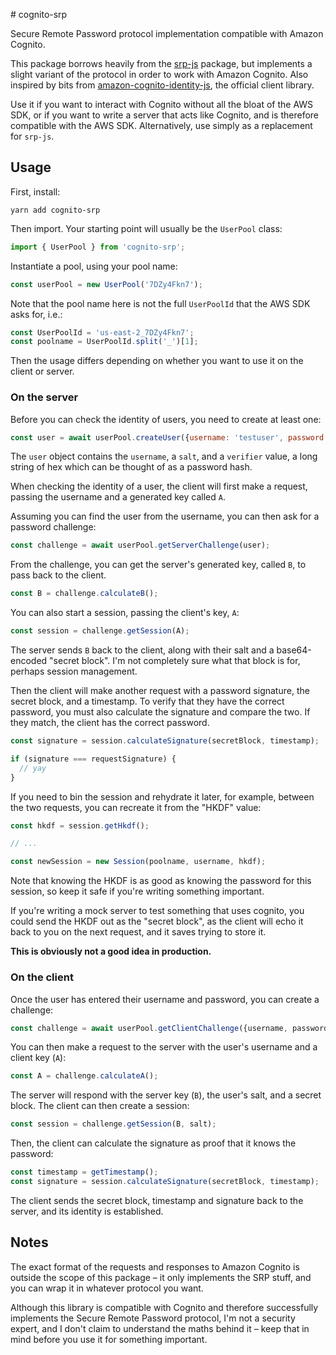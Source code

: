 # cognito-srp

Secure Remote Password protocol implementation compatible with Amazon Cognito.

This package borrows heavily from the [srp-js](https://www.npmjs.com/package/srp-js) package, but implements a slight variant
of the protocol in order to work with Amazon Cognito. Also inspired by bits from
[amazon-cognito-identity-js](http://www.npmjs.com/package/amazon-cognito-identity-js), the official client library.

Use it if you want to interact with Cognito without all the bloat of the AWS SDK, or if you want to write a server that acts
like Cognito, and is therefore compatible with the AWS SDK. Alternatively, use simply as a replacement for `srp-js`.

## Usage

First, install:

```
yarn add cognito-srp
```

Then import. Your starting point will usually be the `UserPool` class:

```js
import { UserPool } from 'cognito-srp';
```

Instantiate a pool, using your pool name:

```js
const userPool = new UserPool('7DZy4Fkn7');
```

Note that the pool name here is not the full `UserPoolId` that the AWS SDK asks for, i.e.:

```js
const UserPoolId = 'us-east-2_7DZy4Fkn7';
const poolname = UserPoolId.split('_')[1];
```

Then the usage differs depending on whether you want to use it on the client or server.

### On the server

Before you can check the identity of users, you need to create at least one:

```js
const user = await userPool.createUser({username: 'testuser', password: 'pass123'});
```

The `user` object contains the `username`, a `salt`, and a `verifier` value, a long string of hex
which can be thought of as a password hash.

When checking the identity of a user, the client will first make a request, passing
the username and a generated key called `A`.

Assuming you can find the user from the username, you can then ask for a password challenge:

```js
const challenge = await userPool.getServerChallenge(user);
```

From the challenge, you can get the server's generated key, called `B`, to pass back to the client.

```js
const B = challenge.calculateB();
```

You can also start a session, passing the client's key, `A`:

```js
const session = challenge.getSession(A);
```

The server sends `B` back to the client, along with their salt and a base64-encoded "secret block".
I'm not completely sure what that block is for, perhaps session management.

Then the client will make another request with a password signature, the secret block, and a timestamp.
To verify that they have the correct password, you must also calculate the signature and compare the two.
If they match, the client has the correct password.

```js
const signature = session.calculateSignature(secretBlock, timestamp);

if (signature === requestSignature) {
  // yay
}
```

If you need to bin the session and rehydrate it later, for example, between the two requests, you can
recreate it from the "HKDF" value:

```js
const hkdf = session.getHkdf();

// ...

const newSession = new Session(poolname, username, hkdf);
```

Note that knowing the HKDF is as good as knowing the password for this session, so keep it safe
if you're writing something important.

If you're writing a mock server to test something that uses cognito, you could send the HKDF
out as the "secret block", as the client will echo it back to you on the next request, and
it saves trying to store it.

**This is obviously not a good idea in production.**

### On the client

Once the user has entered their username and password, you can create a challenge:

```js
const challenge = await userPool.getClientChallenge({username, password});
```

You can then make a request to the server with the user's username and a client key (`A`):

```js
const A = challenge.calculateA();
```

The server will respond with the server key (`B`), the user's salt, and a secret block.
The client can then create a session:

```js
const session = challenge.getSession(B, salt);
```

Then, the client can calculate the signature as proof that it knows the password:

```js
const timestamp = getTimestamp();
const signature = session.calculateSignature(secretBlock, timestamp);
```

The client sends the secret block, timestamp and signature back to the server, and its
identity is established.

## Notes

The exact format of the requests and responses to Amazon Cognito is outside the scope of this package &ndash;
it only implements the SRP stuff, and you can wrap it in whatever protocol you want.

Although this library is compatible with Cognito and therefore successfully implements the Secure Remote Password
protocol, I'm not a security expert, and I don't claim to understand the maths behind it &ndash; keep that in
mind before you use it for something important.
